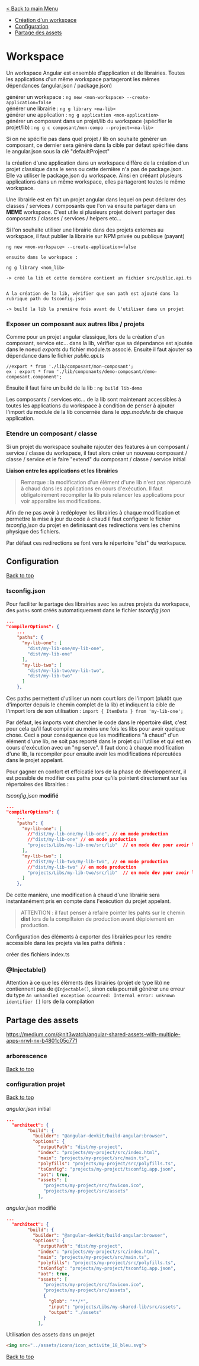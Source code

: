 [< Back to main Menu](https://github.com/gsoulie/angular-resources/blob/master/ng-sheet.md)   

* [Création d'un workspace](#workspace)      
* [Configuration](#configuration)       
* [Partage des assets](#partage-des-assets)       

# Workspace
Un workspace Angular est ensemble d'application et de librairies. Toutes les applications d'un même workspace partageront les mêmes dépendances (angular.json / package.json)

générer un workspace : ````ng new <mon-workspace> --create-application=false````      
générer une librairie : ````ng g library <ma-lib>````       
générer une application : ````ng g application <mon-application>````       
générer un composant dans un projet/lib du workspace (spécifier le projet/lib) : ````ng g c composant/mon-compo --project=<ma-lib>````

Si on ne spécifie pas dans quel projet / lib on souhaite générer un composant, ce dernier sera généré dans la cible par défaut spécifiée dans le angular.json sous la clé "defaultProject"

la création d'une application dans un workspace diffère de la création d'un projet classique dans le sens ou cette dernière n'a pas de package.json. Elle va utiliser le package.json du workspace. Ainsi en crééant plusieurs applications dans un même workspace, elles partageront toutes le même workspace.

Une librairie est en fait un projet angular dans lequel on peut déclarer des classes / services / composants que l'on va ensuite partager dans un **MEME** workspace. 
C'est utile si plusieurs projet doivent partager des composants / classes / services / helpers etc...

Si l'on souhaite utiliser une librairie dans des projets externes au workspace, il faut publier la librairie sur NPM privée ou publique (payant)


````
ng new <mon-workspace> --create-application=false

ensuite dans le workspace :

ng g library <nom_lib>

-> créé la lib et cette dernière contient un fichier src/public.api.ts


A la création de la lib, vérifier que son path est ajouté dans la rubrique path du tsconfig.json

-> build la lib la première fois avant de l'utiliser dans un projet
````

### Exposer un composant aux autres libs / projets

Comme pour un projet angular classique, lors de la création d'un composant, service etc... dans la lib, vérifier que sa dépendance est ajoutée dans le noeud *exports* du fichier module.ts associé. 
Ensuite il faut ajouter sa dépendance dans le fichier *public.api.ts*       

````
//export * from './lib/composant/mon-composant';
ex : export * from './lib/componants/demo-composant/demo-composant.component';
````

Ensuite il faut faire un build de la lib : ````ng build lib-demo````

Les composants / services etc... de la lib sont maintenant accessibles à toutes les applications du workspace à condition de penser à ajouter l'import du module de la lib concernée dans le *app.module.ts* de chaque application.

### Etendre un composant / classe

Si un projet du workspace souhaite rajouter des features à un composant / service / classe du workspace, il faut alors créer un nouveau composant / classe / service et le faire "extend" du composant / classe / service initial

**Liaison entre les applications et les librairies**

> Remarque : la modification d'un élément d'une lib n'est pas répercuté à chaud dans les applications en cours d'exécution. Il faut obligatoirement recompiler la lib puis relancer les applications pour voir apparaître les modifications.

Afin de ne pas avoir à redéployer les librairies à chaque modification et permettre la mise à jour du code à chaud il faut configurer le fichier *tsconfig.json* du projet en définissant des redirections vers les chemins physique des fichiers. 

Par défaut ces redirections se font vers le répertoire "dist" du workspace.     

## Configuration
[Back to top](#workspace)

### tsconfig.json

Pour faciliter le partage des librairies avec les autres projets du workspace, des ````paths```` sont créés automatiquement dans le fichier *tsconfig.json*

````json
...
"compilerOptions": {
    ...
    "paths": {
      "my-lib-one": [
        "dist/my-lib-one/my-lib-one",
        "dist/my-lib-one"
      ],
      "my-lib-two": [
        "dist/my-lib-two/my-lib-two",
        "dist/my-lib-two"
      ]
    },
````

Ces paths permettent d'utiliser un nom court lors de l'import (plutôt que d'importer depuis le chemin complet de la lib) et indiquent la cible de l'import lors de son utilisation : ````import { ItemData } from 'my-lib-one';````

Par défaut, les imports vont chercher le code dans le répertoire **dist**, c'est pour cela qu'il faut compiler au moins une fois les libs pour avoir quelque chose. Ceci a pour conséquence que les modifications "à chaud" d'un élément d'une lib, ne soit pas reporté dans le projet qui l'utilise et qui est en cours d'exécution avec un "ng serve". 
Il faut donc à chaque modification d'une lib, la recompiler pour ensuite avoir les modifications répercutées dans le projet appelant.

Pour gagner en confort et effcicatié lors de la phase de développement, il est possible de modifier ces paths pour qu'ils pointent directement sur les répertoires des librairies :

*tsconfig.json* **modifié**

````json
...
"compilerOptions": {
    ...
    "paths": {
      "my-lib-one": [
        //"dist/my-lib-one/my-lib-one", // en mode production
        //"dist/my-lib-one" // en mode production
        "projects/Libs/my-lib-one/src/lib"  // en mode dev pour avoir les mises à jour à chaud lors d'un serve
      ],
      "my-lib-two": [
        //"dist/my-lib-two/my-lib-two", // en mode production
        //"dist/my-lib-two" // en mode production
        "projects/Libs/my-lib-two/src/lib"  // en mode dev pour avoir les mises à jour à chaud lors d'un serve
      ]
    },
````

De cette manière, une modification à chaud d'une librairie sera instantanément pris en compte dans l'exécution du projet appelant.

> ATTENTION : il faut penser à refaire pointer les pahts sur le chemin **dist** lors de la compiltaion de production avant déploiement en production.


Configuration des éléments à exporter des librairies pour les rendre accessible dans les projets via les paths définis :

créer des fichiers index.ts 

### @Injectable()

Attention à ce que les éléments des librairies (projet de type lib) ne contiennent pas de ````@Injectable()````, sinon cela pourrait générer une erreur du type ````An unhandled exception occurred: Internal error: unknown identifier []```` lors de la compilation


## Partage des assets

https://medium.com/@nit3watch/angular-shared-assets-with-multiple-apps-nrwl-nx-b4801c05c771

### arborescence
[Back to top](#workspace)

### configuration projet
[Back to top](#workspace)

*angular.json* initial

````json
...
  "architect": {
        "build": {
          "builder": "@angular-devkit/build-angular:browser",
          "options": {
            "outputPath": "dist/my-project",
            "index": "projects/my-project/src/index.html",
            "main": "projects/my-project/src/main.ts",
            "polyfills": "projects/my-project/src/polyfills.ts",
            "tsConfig": "projects/my-project/tsconfig.app.json",
            "aot": true,
            "assets": [
              "projects/my-project/src/favicon.ico",
              "projects/my-project/src/assets"
            ],
````

*angular.json* modifié

````json
...
  "architect": {
        "build": {
          "builder": "@angular-devkit/build-angular:browser",
          "options": {
            "outputPath": "dist/my-project",
            "index": "projects/my-project/src/index.html",
            "main": "projects/my-project/src/main.ts",
            "polyfills": "projects/my-project/src/polyfills.ts",
            "tsConfig": "projects/my-project/tsconfig.app.json",
            "aot": true,
            "assets": [
              "projects/my-project/src/favicon.ico",
              "projects/my-project/src/assets",
              {
                "glob": "**/*",
                "input": "projects/Libs/my-shared-lib/src/assets",
                "output": "./assets"
              }
            ],
````

Utilisation des assets dans un projet 

````html
<img src="../assets/icons/icon_activite_18_bleu.svg">
````

[Back to top](#workspace)
